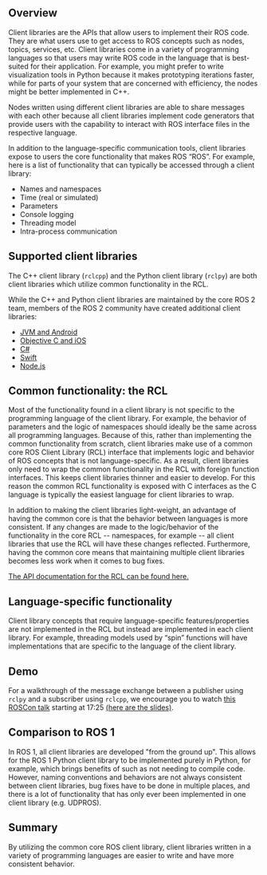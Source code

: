 ## Overview
Client libraries are the APIs that allow users to implement their ROS code.
They are what users use to get access to ROS concepts such as nodes, topics, services, etc.
Client libraries come in a variety of programming languages so that users may write ROS code in the language that is best-suited for their application.
For example, you might prefer to write visualization tools in Python because it makes prototyping iterations faster, while for parts of your system that are concerned with efficiency, the nodes might be better implemented in C++.

Nodes written using different client libraries are able to share messages with each other because all client libraries implement code generators that provide users with the capability to interact with ROS interface files in the respective language.

In addition to the language-specific communication tools, client libraries expose to users the core functionality that makes ROS “ROS”.
For example, here is a list of functionality that can typically be accessed through a client library:
- Names and namespaces
- Time (real or simulated)
- Parameters
- Console logging
- Threading model
- Intra-process communication

## Supported client libraries

The C++ client library (`rclcpp`) and the Python client library (`rclpy`) are both client libraries which utilize common functionality in the RCL.

While the C++ and Python client libraries are maintained by the core ROS 2 team, members of the ROS 2 community have created additional client libraries:

- [JVM and Android](https://github.com/esteve/ros2_java)
- [Objective C and iOS](https://github.com/esteve/ros2_objc)
- [C#](https://github.com/firesurfer/rclcs)
- [Swift](https://github.com/younata/rclSwift)
- [Node.js](https://www.npmjs.com/package/rclnodejs)


## Common functionality: the RCL
Most of the functionality found in a client library is not specific to the programming language of the client library.
For example, the behavior of parameters and the logic of namespaces should ideally be the same across all programming languages.
Because of this, rather than implementing the common functionality from scratch, client libraries make use of a common core ROS Client Library (RCL) interface that implements logic and behavior of ROS concepts that is not language-specific.
As a result, client libraries only need to wrap the common functionality in the RCL with foreign function interfaces.
This keeps client libraries thinner and easier to develop.
For this reason the common RCL functionality is exposed with C interfaces as the C language is typically the easiest language for client libraries to wrap.

In addition to making the client libraries light-weight, an advantage of having the common core is that the behavior between languages is more consistent.
If any changes are made to the logic/behavior of the functionality in the core RCL -- namespaces, for example -- all client libraries that use the RCL will have these changes reflected.
Furthermore, having the common core means that maintaining multiple client libraries becomes less work when it comes to bug fixes.

[The API documentation for the RCL can be found here.](http://docs.ros2.org/beta1/api/rcl/)


## Language-specific functionality
Client library concepts that require language-specific features/properties are not implemented in the RCL but instead are implemented in each client library. 
For example, threading models used by “spin” functions will have implementations that are specific to the language of the client library.


## Demo
For a walkthrough of the message exchange between a publisher using `rclpy` and a subscriber using `rclcpp`, we encourage you to watch [this ROSCon talk](https://vimeo.com/187696091) starting at 17:25 [(here are the slides)](http://roscon.ros.org/2016/presentations/ROSCon%202016%20-%20ROS%202%20Update.pdf).

## Comparison to ROS 1
In ROS 1, all client libraries are developed "from the ground up".
This allows for the ROS 1 Python client library to be implemented purely in Python, for example, which brings benefits of such as not needing to compile code.
However, naming conventions and behaviors are not always consistent between client libraries, bug fixes have to be done in multiple places, and there is a lot of functionality that has only ever been implemented in one client library (e.g. UDPROS).

## Summary
By utilizing the common core ROS client library, client libraries written in a variety of programming languages are easier to write and have more consistent behavior.